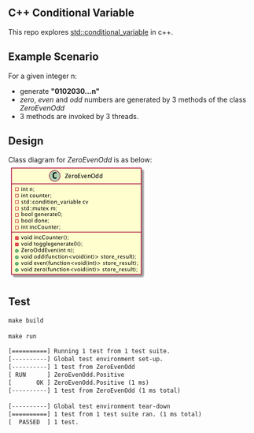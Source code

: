## C++ Conditional Variable 
This repo explores [std::conditional_variable](https://en.cppreference.com/w/cpp/thread/condition_variable) in c++.

## Example Scenario
For a given integer n:
* generate **"0102030...n"**
* _zero_, _even_ and _odd_ numbers are generated by 3 methods of the class _ZeroEvenOdd_
* 3 methods are invoked by 3 threads.

## Design
Class diagram for _ZeroEvenOdd_ is as below:
![alt text](ZeroEvenOdd.png)

## Test
```console
make build

make run
```

```console
[==========] Running 1 test from 1 test suite.
[----------] Global test environment set-up.
[----------] 1 test from ZeroEvenOdd
[ RUN      ] ZeroEvenOdd.Positive
[       OK ] ZeroEvenOdd.Positive (1 ms)
[----------] 1 test from ZeroEvenOdd (1 ms total)

[----------] Global test environment tear-down
[==========] 1 test from 1 test suite ran. (1 ms total)
[  PASSED  ] 1 test.
```
